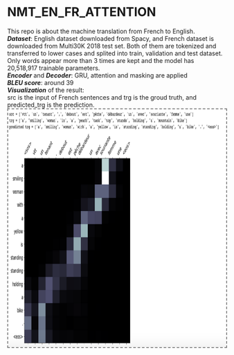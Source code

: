 # NMT_EN_FR_ATTENTION
This repo is about the machine translation from French to English. <br>
<em><b>Dataset</b></em>: English dataset downloaded from Spacy, and French dataset is downloaded from Multi30K 2018 test set. Both of them are tokenized and transferred to lower cases and splited into train, validation and test dataset. <br>
Only words appear more than 3 times are kept and the model has 20,518,917 trainable parameters.<br>
<em><b>Encoder</b> </em>and <em><b>Decoder</b></em>: GRU, attention and masking are applied<br>
<em><b>BLEU score</b></em>: around 39<br>
<em><b>Visualization</b> </em>of the result:<br>
src is the input of French sentences and trg is the groud truth, and predicted_trg is the prediction. <br>
<img align='center' style="border-color:gray;border-width:2px;border-style:dashed"  src="example.png" width = "700px" height="550px" ></img>

